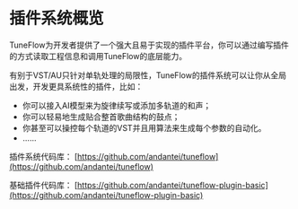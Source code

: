 # 插件系统概览

TuneFlow为开发者提供了一个强大且易于实现的插件平台，你可以通过编写插件的方式读取工程信息和调用TuneFlow的底层能力。

有别于VST/AU只针对单轨处理的局限性，TuneFlow的插件系统可以让你从全局出发，开发更具系统性的插件，比如：
- 你可以接入AI模型来为旋律续写或添加多轨道的和声；
- 你可以轻易地生成贴合整首歌曲结构的鼓点；
- 你甚至可以操控每个轨道的VST并且用算法来生成每个参数的自动化。
- ......

插件系统代码库：
[https://github.com/andantei/tuneflow](https://github.com/andantei/tuneflow)

基础插件代码库：
[https://github.com/andantei/tuneflow-plugin-basic](https://github.com/andantei/tuneflow-plugin-basic)